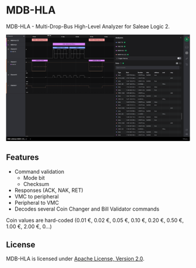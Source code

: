 # MDB-HLA
MDB-HLA - Multi-Drop-Bus High-Level Analyzer for Saleae Logic 2.

![Screenshot](MDB-HLA.png)

## Features

 * Command validation
   * Mode bit
   * Checksum
 * Responses (ACK, NAK, RET)
 * VMC to peripheral
 * Peripheral to VMC
 * Decodes several Coin Changer and Bill Validator commands

Coin values are hard-coded (0.01 €, 0.02 €, 0.05 €, 0.10 €, 0.20 €, 0.50 €, 1.00 €, 2.00 €, 0...)

## License

MDB-HLA is licensed under [Apache License, Version 2.0](LICENSE).

